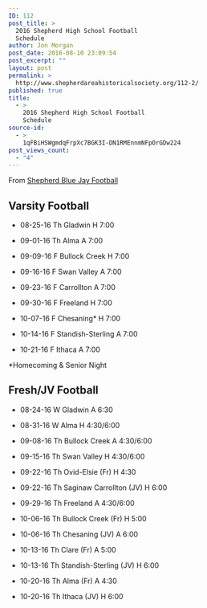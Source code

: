 ```yaml
---
ID: 112
post_title: >
  2016 Shepherd High School Football
  Schedule
author: Jon Morgan
post_date: 2016-08-10 23:09:54
post_excerpt: ""
layout: post
permalink: >
  http://www.shepherdareahistoricalsociety.org/112-2/
published: true
title:
  - >
    2016 Shepherd High School Football
    Schedule
source-id:
  - >
    1qFBiHSWgmdqFrpXc7BGK3I-DN1RMEnnmNFpOrGDw224
post_views_count:
  - "4"
---
```

From [Shepherd Blue Jay Football](https://www.facebook.com/shepherdfootball/posts/583499215158907)

## Varsity Football

* 08-25-16 Th Gladwin H 7:00

* 09-01-16 Th Alma A 7:00

* 09-09-16 F Bullock Creek H 7:00

* 09-16-16 F Swan Valley A 7:00

* 09-23-16 F Carrollton A 7:00

* 09-30-16 F Freeland H 7:00

* 10-07-16 F Chesaning* H 7:00

* 10-14-16 F Standish-Sterling A 7:00

* 10-21-16 F Ithaca A 7:00

*Homecoming &amp; Senior Night

## Fresh/JV Football

* 08-24-16 W Gladwin A 6:30

* 08-31-16 W Alma H 4:30/6:00

* 09-08-16 Th Bullock Creek A 4:30/6:00

* 09-15-16 Th Swan Valley H 4:30/6:00

* 09-22-16 Th Ovid-Elsie (Fr) H 4:30

* 09-22-16 Th Saginaw Carrollton (JV) H 6:00

* 09-29-16 Th Freeland A 4:30/6:00

* 10-06-16 Th Bullock Creek (Fr) H 5:00

* 10-06-16 Th Chesaning (JV) A 6:00

* 10-13-16 Th Clare (Fr) A 5:00

* 10-13-16 Th Standish-Sterling (JV) H 6:00

* 10-20-16 Th Alma (Fr) A 4:30

* 10-20-16 Th Ithaca (JV) H 6:00